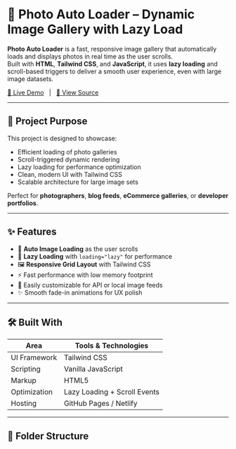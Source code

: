 # 📸 Photo Auto Loader – Dynamic Image Gallery with Lazy Load

**Photo Auto Loader** is a fast, responsive image gallery that automatically loads and displays photos in real time as the user scrolls.  
Built with **HTML**, **Tailwind CSS**, and **JavaScript**, it uses **lazy loading** and scroll-based triggers to deliver a smooth user experience, even with large image datasets.

[🔗 Live Demo](https://auto-photo-loader.vercel.app/) &nbsp; | &nbsp; [📂 View Source](https://github.com/deca-hue/photo-auto-loader)

---

## 🚀 Project Purpose

This project is designed to showcase:

- Efficient loading of photo galleries
- Scroll-triggered dynamic rendering
- Lazy loading for performance optimization
- Clean, modern UI with Tailwind CSS
- Scalable architecture for large image sets

Perfect for **photographers**, **blog feeds**, **eCommerce galleries**, or **developer portfolios**.

---

## ✨ Features

- 🔄 **Auto Image Loading** as the user scrolls
- 🧠 **Lazy Loading** with `loading="lazy"` for performance
- 🖼️ **Responsive Grid Layout** with Tailwind CSS
- ⚡ Fast performance with low memory footprint
- 🧩 Easily customizable for API or local image feeds
- ✨ Smooth fade-in animations for UX polish

---

## 🛠️ Built With

| Area           | Tools & Technologies         |
|----------------|------------------------------|
| UI Framework   | Tailwind CSS                 |
| Scripting      | Vanilla JavaScript           |
| Markup         | HTML5                        |
| Optimization   | Lazy Loading + Scroll Events |
| Hosting        | GitHub Pages / Netlify       |

---

## 📁 Folder Structure


